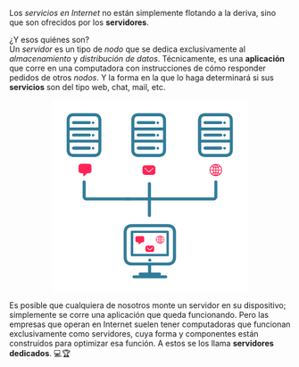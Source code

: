 Los _servicios en Internet_ no están simplemente flotando a la deriva, sino que son ofrecidos por los **servidores**.

¿Y esos quiénes son?
<br>
Un _servidor_ es un tipo de _nodo_ que se dedica exclusivamente al _almacenamiento_ y _distribución de datos_. Técnicamente, es una **aplicación** que corre en una computadora con instrucciones de cómo responder pedidos de otros _nodos_. Y la forma en la que lo haga determinará si sus **servicios** son del tipo web, chat, mail, etc.

<center>
<img src="https://raw.githubusercontent.com/MumukiProject/mumuki-guia-text-aplicaciones-en-internet/master/images/ej3_2-01_1524151965671.png" alt="ej3_2-01_1524151965671.png" width="350px" height="auto">
</center>

Es posible que cualquiera de nosotros monte un servidor en su dispositivo; simplemente se corre una aplicación que queda funcionando. Pero las empresas que operan en Internet suelen tener computadoras que funcionan exclusivamente como servidores, cuya forma y componentes están construidos para optimizar esa función. A estos se los llama **servidores dedicados**. :computer::trophy:


